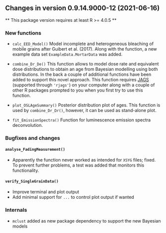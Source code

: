 




<!-- NEWS.md was auto-generated by NEWS.Rmd. Please DO NOT edit by hand!-->

## Changes in version 0.9.14.9000-12 (2021-06-16)

\*\* This package version requires at least R \>= 4.0.5 \*\*

### New functions

-   `calc_EED_Model()` Model incomplete and heterogeneous bleaching of
    mobile grains after Guibert et al. (2017). Along with the function,
    a new example data set `ExampleData.MortarData` was added.

-   `combine_Dr_De()` This function allows to model dose rate and
    equivalent dose distributions to obtain an age from Bayesian
    modelling using both distributions. In the back a couple of
    additional functions have been added to support this novel approach.
    This function requires [JAGS](https://mcmc-jags.sourceforge.io)
    (supported through `'rjags'`) on your computer along with a couple
    of other R packages prompted to you when you first try to use this
    function.

-   `plot_OSLAgeSummary()` Posterior distribution plot of ages. This
    function is used by `combine_Dr_Dr()`, however, it can be used as
    stand-alone plot.

-   `fit_EmissionSpectra()` Function for luminescence emission spectra
    deconvolution.

### Bugfixes and changes

#### `analyse_FadingMeasurement()`

-   Apparently the function never worked as intended for `XSYG` files;
    fixed. To prevent further problems, a test was added that monitors
    this functionality.

#### `verify_SingleGrainData()`

-   Improve terminal and plot output
-   Add minimal support for `...` to control plot output if wanted

### Internals

-   `mclust` added as new package dependency to support the new Bayesian
    models
